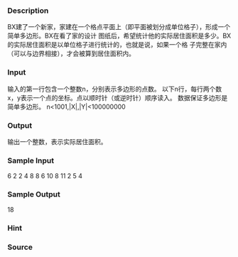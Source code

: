 
### Description
BX建了一个新家，家建在一个格点平面上（即平面被划分成单位格子），形成一个简单多边形。BX在看了家的设计
图纸后，希望统计他的实际居住面积是多少。BX的实际居住面积是以单位格子进行统计的，也就是说，如果一个格
子完整在家内（可以与边界相接），才会被算到居住面积内。
### Input
输入的第一行包含一个整数n，分别表示多边形的点数。
以下n行，每行两个数x，y表示一个点的坐标。点以顺时针（或逆时针）顺序读入。
数据保证多边形是简单多边形。
n<1001,|X|,|Y|<100000000
### Output
输出一个整数，表示实际居住面积。
### Sample Input
6
2 2
4 8
8 6
10 8
11 2
5 4
### Sample Output
18
### Hint

### Source
